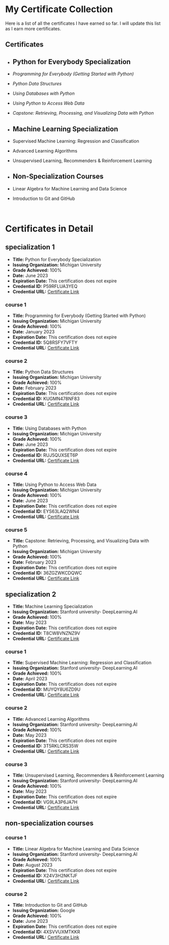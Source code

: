 # My Certificate Collection

Here is a list of all the certificates I have earned so far. I will update this list as I earn more certificates.

## Certificates

- ## Python for Everybody Specialization
- *Programming for Everybody (Getting Started with Python)*
- *Python Data Structures*
- *Using Databases with Python*
- *Using Python to Access Web Data*
- *Capstone: Retrieving, Processing, and Visualizing Data with Python*

- ## Machine Learning Specialization
- Supervised Machine Learning: Regression and Classification
- Advanced Learning Algorithms
- Unsupervised Learning, Recommenders & Reinforcement Learning
- ## Non-Specialization Courses
- Linear Algebra for Machine Learning and Data Science
- Introduction to Git and GitHub


<br>

# Certificates in Detail

## specialization 1

- **Title:** Python for Everybody Specialization
- **Issuing Organization:** Michigan University
- **Grade Achieved:** 100%
- **Date:** June 2023
- **Expiration Date:** This certification does not expire
- **Credential ID:** P59RFLUA3YEQ
- **Credential URL:** [Certificate Link](https://www.coursera.org/account/accomplishments/specialization/certificate/P59RFLUA3YEQ)


### course 1

- **Title:** Programming for Everybody (Getting Started with Python)
- **Issuing Organization:** Michigan University
- **Grade Achieved:** 100%
- **Date:** January 2023
- **Expiration Date:** This certification does not expire
- **Credential ID:** 5Q8RSFY7VFTY
- **Credential URL:** [Certificate Link](https://www.coursera.org/account/accomplishments/certificate/5Q8RSFY7VFTY)

### course 2

- **Title:** Python Data Structures
- **Issuing Organization:** Michigan University
- **Grade Achieved:** 100%
- **Date:** February 2023
- **Expiration Date:** This certification does not expire
- **Credential ID:** KUGMN478NF83
- **Credential URL:** [Certificate Link](https://www.coursera.org/account/accomplishments/certificate/KUGMN478NF83)

### course 3

- **Title:** Using Databases with Python
- **Issuing Organization:** Michigan University
- **Grade Achieved:** 100%
- **Date:** June 2023
- **Expiration Date:** This certification does not expire
- **Credential ID:** RUJ5QUXSET6P
- **Credential URL:** [Certificate Link](https://www.coursera.org/account/accomplishments/certificate/RUJ5QUXSET6P)

### course 4

- **Title:** Using Python to Access Web Data
- **Issuing Organization:** Michigan University
- **Grade Achieved:** 100%
- **Date:** June 2023
- **Expiration Date:** This certification does not expire
- **Credential ID:** EYS63LAQ2WN4
- **Credential URL:** [Certificate Link](https://www.coursera.org/account/accomplishments/certificate/EYS63LAQ2WN4)

### course 5

- **Title:** Capstone: Retrieving, Processing, and Visualizing Data with Python
- **Issuing Organization:** Michigan University
- **Grade Achieved:** 100%
- **Date:** February 2023
- **Expiration Date:** This certification does not expire
- **Credential ID:** 36ZGZWKCDQWC
- **Credential URL:** [Certificate Link](https://www.coursera.org/account/accomplishments/certificate/36ZGZWKCDQWC)




## specialization 2

- **Title:** Machine Learning Specialization
- **Issuing Organization:** Stanford university- DeepLearning.AI
- **Grade Achieved:** 100% 
- **Date:** May 2023
- **Expiration Date:** This certification does not expire
- **Credential ID:** T8CW8VNZNZ9V
- **Credential URL:** [Certificate Link](https://www.coursera.org/account/accomplishments/specialization/certificate/T8CW8VNZNZ9V)



### course 1

- **Title:** Supervised Machine Learning: Regression and Classification
- **Issuing Organization:** Stanford university- DeepLearning.AI
- **Grade Achieved:** 100%
- **Date:** April 2023
- **Expiration Date:** This certification does not expire
- **Credential ID:** MUYQY8U6ZD9U
- **Credential URL:** [Certificate Link](https://www.coursera.org/account/accomplishments/certificate/MUYQY8U6ZD9U)

### course 2

- **Title:** Advanced Learning Algorithms
- **Issuing Organization:** Stanford university- DeepLearning.AI
- **Grade Achieved:** 100%
- **Date:** May 2023
- **Expiration Date:** This certification does not expire
- **Credential ID:** 3T5RKLCRS35W
- **Credential URL:** [Certificate Link](https://www.coursera.org/account/accomplishments/certificate/3T5RKLCRS35W)


### course 3

- **Title:** Unsupervised Learning, Recommenders & Reinforcement Learning
- **Issuing Organization:** Stanford university- DeepLearning.AI
- **Grade Achieved:** 100%
- **Date:** May 2023
- **Expiration Date:** This certification does not expire
- **Credential ID:** VG9LA3P6JA7H
- **Credential URL:** [Certificate Link](https://www.coursera.org/account/accomplishments/certificate/VG9LA3P6JA7H)

## non-specialization courses

### course 1

- **Title:** Linear Algebra for Machine Learning and Data Science
- **Issuing Organization:** Stanford university- DeepLearning.AI
- **Grade Achieved:** 100%
- **Date:** August 2023
- **Expiration Date:** This certification does not expire
- **Credential ID:** X24V3H2NKTJF
- **Credential URL:** [Certificate Link](https://www.coursera.org/account/accomplishments/certificate/X24V3H2NKTJF)


### course 2

- **Title:** Introduction to Git and GitHub
- **Issuing Organization:** Google
- **Grade Achieved:** 100%
- **Date:** June 2023
- **Expiration Date:** This certification does not expire
- **Credential ID:** 4XSVVUXMTKKR
- **Credential URL:** [Certificate Link](https://www.coursera.org/account/accomplishments/certificate/4XSVVUXMTKKR)
